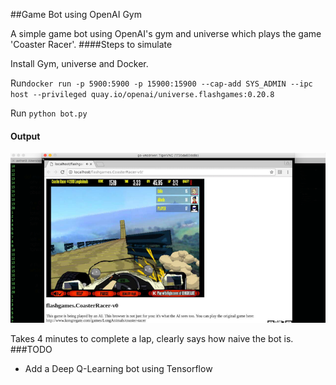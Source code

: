##Game Bot using OpenAI Gym

A simple game bot using OpenAI's gym and universe which plays the game 'Coaster Racer'.
####Steps to simulate

Install Gym, universe and Docker.

Run`docker run -p 5900:5900 -p 15900:15900 --cap-add SYS_ADMIN --ipc
 host --privileged quay.io/openai/universe.flashgames:0.20.8`

Run `python bot.py`

#### Output
![output](output.png)

Takes 4 minutes to complete a lap, clearly says how naive the bot is.
###TODO
* Add a Deep Q-Learning bot using Tensorflow